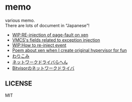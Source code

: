# memo
various memo.  
There are lots of  document in “Japanese”!  
* [WIP:RE-injection of page-fault on xen](hv/re-inject-pf-xen.md)
* [VMCS's fields related to exception injection](hv/injection-vmcs.md)
* [WIP:How to re-inject event](hv/how-to-re-inject-event.md)
* [Poem about xen when I create original hypervisor for fun](hv/poem-about-xen.md)
* [わりこみ](hv/warikomi.md)
* [ネットワークドライバらへん](hb/nw_driver.md)
* [Bitvisorのネットワークドライバ](bitvisor/nw_driver.md)

## LICENSE
MIT
